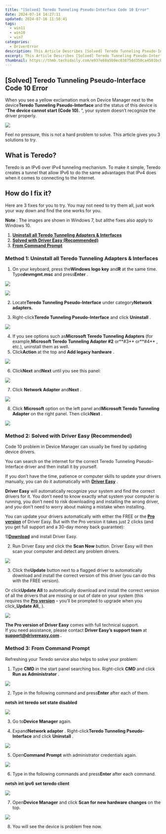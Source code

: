 ```yaml
---
title: "[Solved] Teredo Tunneling Pseudo-Interface Code 10 Error"
date: 2024-07-14 14:27:11
updated: 2024-07-16 11:50:41
tags:
  - win11
  - win10
  - win7
categories:
  - DriverError
description: This Article Describes [Solved] Teredo Tunneling Pseudo-Interface Code 10 Error
excerpt: This Article Describes [Solved] Teredo Tunneling Pseudo-Interface Code 10 Error
thumbnail: https://thmb.techidaily.com/e937e68a5b9ec03875dd350ca4501bcb740dbcf769458408d36b67b305252021.jpg
---
```


## [Solved] Teredo Tunneling Pseudo-Interface Code 10 Error

 When you see a yellow exclamation mark on Device Manager next to the device**Teredo Tunneling Pseudo-Interface** and the status of this device is “**The device cannot start (Code 10).** “, your system doesn’t recognize the driver properly.

![](https://images.drivereasy.com/wp-content/uploads/2016/07/img_5786020334630.png)

 Feel no pressure, this is not a hard problem to solve. This article gives you 3 solutions to try.

## **What is Teredo?**

 Teredo is an IPv6 over IPv4 tunneling mechanism. To make it simple, Teredo creates a tunnel that allow IPv6 to do the same advantages that IPv4 does when it comes to connecting to the Internet.

## **How do I fix it?**

 Here are 3 fixes for you to try. You may not need to try them all, just work your way down and find the one works for you.

**Note** : The​ ​images​ ​are​ ​shown​ ​in​ ​Windows​ ​7,​ ​but​ ​all​ ​the​ ​fixes​ ​also​ apply to Windows​ ​10\.

1. **[Uninstall all Teredo Tunneling Adapters & Interfaces](https://uperfect.sjv.io/g1jgba)**
2. **[Solved with Driver Easy (Recommended)](#method2)**
3. **[From Command Prompt](https://coinrule.sjv.io/rqzonv)**

### Method 1: Uninstall all Teredo Tunneling Adapters & Interfaces

 1) On your keyboard, press the**Windows logo key** and**R** at the same time. Type**devmgmt.msc**  and press**Enter** .

![](https://images.drivereasy.com/wp-content/uploads/2017/09/img_59aa70a8e0249.png)

![](https://images.drivereasy.com/wp-content/uploads/2016/06/img_5771ef5c2eec3.png)

 2) Locate**Teredo Tunneling Pseudo-Interface** under category**Network adapters.**
  
 3) Right-click**Teredo Tunneling Pseudo-Interface** and click **Uninstall** .

![](https://images.drivereasy.com/wp-content/uploads/2016/06/img_5771efabafe8d.png)

 4) If you see options such as**Microsoft Teredo Tunneling Adapters** (for example,**Microsoft Teredo Tunneling Adapter #2** or**#3** or**#4** , etc.), uninstall them as well.
 5) Click**Action** at the top and **Add legacy hardware** .

![](https://images.drivereasy.com/wp-content/uploads/2016/06/img_576cff5a38d7f.png)

 6) Click**Next** and**Next** until you see this panel:

![](https://images.drivereasy.com/wp-content/uploads/2016/06/img_576cff661faea.png)

 7) Click **Network Adapter** and**Next** .

![](https://images.drivereasy.com/wp-content/uploads/2016/06/img_576cff786089c.png)

 8) Click **Microsoft** option on the left panel and**Microsoft Teredo Tunneling Adapter** on the right panel. Then click**Next** .

![](https://images.drivereasy.com/wp-content/uploads/2016/06/img_576cff8715522.png)

### **Method 2: Solved with Driver Easy (Recommended)**

 Code 10 problem in Device Manager can usually be fixed by updating device drivers.

 You can search on the internet for the correct Teredo Tunneling Pseudo-Interface driver and then install it by yourself.

 If you don’t have the time, patience or computer skills to update your drivers manually, you can do it automatically with [**Driver Easy**](https://tools.techidaily.com/drivereasy/download/) .

**Driver Easy** will automatically recognize your system and find the correct drivers for it. You don’t need to know exactly what system your computer is running, you don’t need to risk downloading and installing the wrong driver, and you don’t need to worry about making a mistake when installing.

 You can update your drivers automatically with either the FREE or the [**Pro version**](https://tools.techidaily.com/drivereasy/download/) of Driver Easy. But with the Pro version it takes just 2 clicks (and you get full support and a 30-day money back guarantee):

 1)[**Download**](https://tools.techidaily.com/drivereasy/download/) and install Driver Easy.

 2) Run Driver Easy and click the **Scan Now** button. Driver Easy will then scan your computer and detect any problem drivers.

![](https://images.drivereasy.com/wp-content/uploads/2017/08/img_59911a341721e.png)

 3) Click the**Update** button next to a flagged driver to automatically download and install the correct version of this driver (you can do this with the FREE version).

 Or click**Update All** to automatically download and install the correct version of all the drivers that are missing or out of date on your system (this requires the [**Pro version**](https://tools.techidaily.com/drivereasy/download/) – you’ll be prompted to upgrade when you click_**Update All**_ ).

![](https://images.drivereasy.com/wp-content/uploads/2017/08/img_59911a5641ace.jpg)

**The Pro version of Driver Easy** comes with full technical support.  
 If you need assistance, please contact **Driver Easy’s support team** at **[support@drivereasy.com](https://bellelily.pxf.io/m5azgm) .**

### **Method 3: From Command Prompt**

Refreshing your Teredo service also helps to solve your problem:

 1) Type **CMD** in the start panel searching box. Right-click **CMD** and click **Run as Administrator** .

![](https://images.drivereasy.com/wp-content/uploads/2016/06/img_57721f28ca15a.png)

 2) Type in the following command and press**Enter** after each of them.

**netsh**
**int teredo**
**set state disabled**

![](https://images.drivereasy.com/wp-content/uploads/2016/06/img_5771fa2541dd6.png)

 3) Go to**Device Manager** again.

 4) Expand**Network adapter** . Right-click**Teredo Tunneling Pseudo-Interface** and click **Uninstall** .

![](https://images.drivereasy.com/wp-content/uploads/2016/06/img_576d000f4d06a.png)

 5) Open**Command Prompt** with administrator credentials again.

![](https://images.drivereasy.com/wp-content/uploads/2016/06/img_57721f28ca15a.png)

 6) Type in the following commands and press**Enter** after each command.

**netsh**
**int ipv6**
**set teredo client**

![](https://images.drivereasy.com/wp-content/uploads/2016/06/img_576d0055bb6f2.png)

 7) Open**Device Manager** and click **Scan for new hardware** **changes** on the top.

![](https://images.drivereasy.com/wp-content/uploads/2016/06/img_576d006a4024b.png)

8) You will see the device is problem free now.

<ins class="adsbygoogle"
     style="display:block"
     data-ad-format="autorelaxed"
     data-ad-client="ca-pub-7571918770474297"
     data-ad-slot="1223367746"></ins>



<ins class="adsbygoogle"
     style="display:block"
     data-ad-client="ca-pub-7571918770474297"
     data-ad-slot="8358498916"
     data-ad-format="auto"
     data-full-width-responsive="true"></ins>
